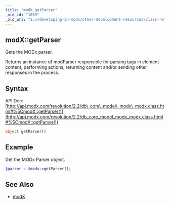 ```yaml
---
title: "modX.getParser"
_old_id: "1069"
_old_uri: "2.x/developing-in-modx/other-development-resources/class-reference/modx/modx.getparser"
---
```


## modX::getParser

Gets the MODx parser.

Returns an instance of modParser responsible for parsing tags in element content, performing actions, returning content and/or sending other responses in the process.

## Syntax

API Doc: [http://api.modx.com/revolution/2.2/db\_core\_model\_modx\_modx.class.html#%5CmodX::getParser()](http://api.modx.com/revolution/2.2/db_core_model_modx_modx.class.html#%5CmodX::getParser())

``` php 
object getParser()
```

## Example

Get the MODx Parser object.

``` php 
$parser = $modx->getParser();
```

## See Also

- [modX](developing-in-modx/other-development-resources/class-reference/modx "modX")